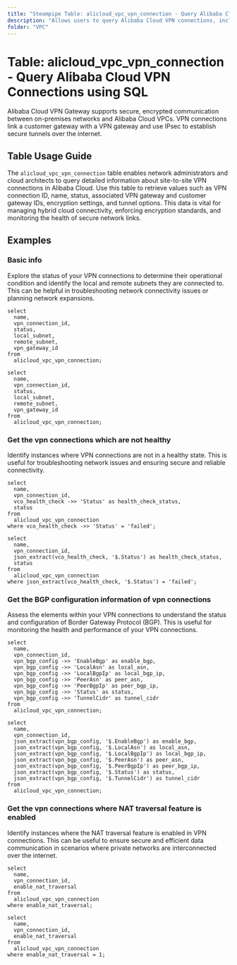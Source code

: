 ```yaml
---
title: "Steampipe Table: alicloud_vpc_vpn_connection - Query Alibaba Cloud VPN Connections using SQL"
description: "Allows users to query Alibaba Cloud VPN connections, including connection ID, name, status, associated VPN gateway, customer gateway, and tunnel configuration."
folder: "VPC"
---
```


# Table: alicloud_vpc_vpn_connection - Query Alibaba Cloud VPN Connections using SQL

Alibaba Cloud VPN Gateway supports secure, encrypted communication between on-premises networks and Alibaba Cloud VPCs. VPN connections link a customer gateway with a VPN gateway and use IPsec to establish secure tunnels over the internet.

## Table Usage Guide

The `alicloud_vpc_vpn_connection` table enables network administrators and cloud architects to query detailed information about site-to-site VPN connections in Alibaba Cloud. Use this table to retrieve values such as VPN connection ID, name, status, associated VPN gateway and customer gateway IDs, encryption settings, and tunnel options. This data is vital for managing hybrid cloud connectivity, enforcing encryption standards, and monitoring the health of secure network links.

## Examples

### Basic info
Explore the status of your VPN connections to determine their operational condition and identify the local and remote subnets they are connected to. This can be helpful in troubleshooting network connectivity issues or planning network expansions.

```sql+postgres
select
  name,
  vpn_connection_id,
  status,
  local_subnet,
  remote_subnet,
  vpn_gateway_id
from
  alicloud_vpc_vpn_connection;
```

```sql+sqlite
select
  name,
  vpn_connection_id,
  status,
  local_subnet,
  remote_subnet,
  vpn_gateway_id
from
  alicloud_vpc_vpn_connection;
```

### Get the vpn connections which are not healthy
Identify instances where VPN connections are not in a healthy state. This is useful for troubleshooting network issues and ensuring secure and reliable connectivity.

```sql+postgres
select
  name,
  vpn_connection_id,
  vco_health_check ->> 'Status' as health_check_status,
  status
from
  alicloud_vpc_vpn_connection
where vco_health_check ->> 'Status' = 'failed';
```

```sql+sqlite
select
  name,
  vpn_connection_id,
  json_extract(vco_health_check, '$.Status') as health_check_status,
  status
from
  alicloud_vpc_vpn_connection
where json_extract(vco_health_check, '$.Status') = 'failed';
```

### Get the BGP configuration information of vpn connections
Assess the elements within your VPN connections to understand the status and configuration of Border Gateway Protocol (BGP). This is useful for monitoring the health and performance of your VPN connections.

```sql+postgres
select
  name,
  vpn_connection_id,
  vpn_bgp_config ->> 'EnableBgp' as enable_bgp,
  vpn_bgp_config ->> 'LocalAsn' as local_asn,
  vpn_bgp_config ->> 'LocalBgpIp' as local_bgp_ip,
  vpn_bgp_config ->> 'PeerAsn' as peer_asn,
  vpn_bgp_config ->> 'PeerBgpIp' as peer_bgp_ip,
  vpn_bgp_config ->> 'Status' as status,
  vpn_bgp_config ->> 'TunnelCidr' as tunnel_cidr
from
  alicloud_vpc_vpn_connection;
```

```sql+sqlite
select
  name,
  vpn_connection_id,
  json_extract(vpn_bgp_config, '$.EnableBgp') as enable_bgp,
  json_extract(vpn_bgp_config, '$.LocalAsn') as local_asn,
  json_extract(vpn_bgp_config, '$.LocalBgpIp') as local_bgp_ip,
  json_extract(vpn_bgp_config, '$.PeerAsn') as peer_asn,
  json_extract(vpn_bgp_config, '$.PeerBgpIp') as peer_bgp_ip,
  json_extract(vpn_bgp_config, '$.Status') as status,
  json_extract(vpn_bgp_config, '$.TunnelCidr') as tunnel_cidr
from
  alicloud_vpc_vpn_connection;
```


### Get the vpn connections where NAT traversal feature is enabled
Identify instances where the NAT traversal feature is enabled in VPN connections. This can be useful to ensure secure and efficient data communication in scenarios where private networks are interconnected over the internet.

```sql+postgres
select
  name,
  vpn_connection_id,
  enable_nat_traversal
from
  alicloud_vpc_vpn_connection
where enable_nat_traversal;
```

```sql+sqlite
select
  name,
  vpn_connection_id,
  enable_nat_traversal
from
  alicloud_vpc_vpn_connection
where enable_nat_traversal = 1;
```